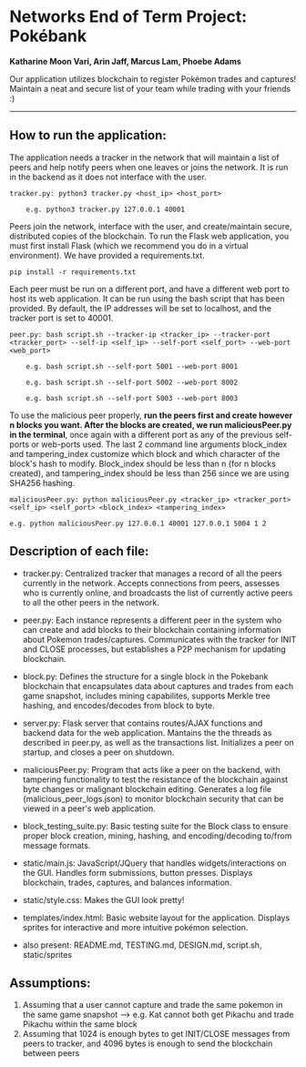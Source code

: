 # Networks End of Term Project: Pokébank

**Katharine Moon Vari, Arin Jaff, Marcus Lam, Phoebe Adams**

Our application utilizes blockchain to register Pokémon trades and captures!
Maintain a neat and secure list of your team while trading with your friends :)

---

## How to run the application:

The application needs a tracker in the network that will maintain a list of
peers and help notify peers when one leaves or joins the network. It is run in
the backend as it does not interface with the user.

    tracker.py: python3 tracker.py <host_ip> <host_port>

        e.g. python3 tracker.py 127.0.0.1 40001

Peers join the network, interface with the user, and create/maintain secure,
distributed copies of the blockchain. To run the Flask web application, you must
first install Flask (which we recommend you do in a virtual environment). We
have provided a requirements.txt.

    pip install -r requirements.txt

Each peer must be run on a different port, and have a different web port to host
its web application. It can be run using the bash script that has been provided.
By default, the IP addresses will be set to localhost, and the tracker port is
set to 40001.

    peer.py: bash script.sh --tracker-ip <tracker_ip> --tracker-port
    <tracker_port> --self-ip <self_ip> --self-port <self_port> --web-port
    <web_port>

        e.g. bash script.sh --self-port 5001 --web-port 8001

        e.g. bash script.sh --self-port 5002 --web-port 8002

        e.g. bash script.sh --self-port 5003 --web-port 8003

To use the malicious peer properly, **run the peers first and create however n blocks you want. After the blocks are created, we run maliciousPeer.py in the terminal**, once again with a different port as any of the previous self-ports or web-ports used. The last 2 command line arguments block_index and tampering_index customize which block and which character of the block's hash to modify. Block_index should be less than n (for n blocks created), and tampering_index should be less than 256 since we are using SHA256 hashing.

    maliciousPeer.py: python maliciousPeer.py <tracker_ip> <tracker_port> <self_ip> <self_port> <block_index> <tampering_index>

    e.g. python maliciousPeer.py 127.0.0.1 40001 127.0.0.1 5004 1 2

## Description of each file:

-   tracker.py: Centralized tracker that manages a record of all the peers
    currently in the network. Accepts connections from peers, assesses who is currently online, and broadcasts the list of currently active peers to all the other peers in the network.

-   peer.py: Each instance represents a different peer in the system who can
    create and add blocks to their blockchain containing information about Pokemon trades/captures. Communicates with the tracker for INIT and CLOSE processes, but establishes a P2P mechanism for updating blockchain.

-   block.py: Defines the structure for a single block in the Pokebank blockchain
    that encapsulates data about captures and trades from each game snapshot, includes mining capabilites, supports Merkle tree hashing, and encodes/decodes from block to byte.

-   server.py: Flask server that contains routes/AJAX functions and backend data
    for the web application. Mantains the the threads as described in peer.py, as
    well as the transactions list. Initializes a peer on startup, and closes a peer
    on shutdown.

-   maliciousPeer.py: Program that acts like a peer on the backend, with tampering
    functionality to test the resistance of the blockchain against byte changes or
    malignant blockchain editing. Generates a log file (malicious_peer_logs.json) to
    monitor blockchain security that can be viewed in a peer's web application.

-   block_testing_suite.py: Basic testing suite for the Block class to ensure
    proper block creation, mining, hashing, and encoding/decoding to/from message
    formats.

-   static/main.js: JavaScript/JQuery that handles widgets/interactions on the
    GUI. Handles form submissions, button presses. Displays blockchain, trades,
    captures, and balances information.

-   static/style.css: Makes the GUI look pretty!

-   templates/index.html: Basic website layout for the application. Displays
    sprites for interactive and more intuitive pokémon selection.

-   also present: README.md, TESTING.md, DESIGN.md, script.sh, static/sprites

## Assumptions:

1. Assuming that a user cannot capture and trade the same pokemon in the same game snapshot --> e.g. Kat cannot both get Pikachu and trade Pikachu within the same block
2. Assuming that 1024 is enough bytes to get INIT/CLOSE messages from peers to tracker, and 4096 bytes is enough to send the blockchain between peers
